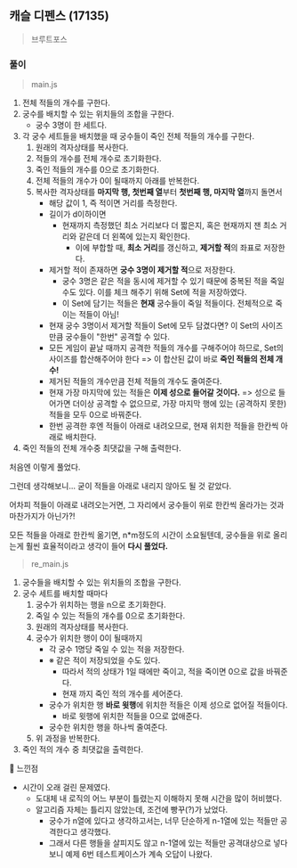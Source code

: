 ## 캐슬 디펜스 (17135)
> 브루트포스

### 풀이 
> main.js
1. 전체 적들의 개수를 구한다.
2. 궁수를 배치할 수 있는 위치들의 조합을 구한다. 
   - 궁수 3명이 한 세트다. 
3. 각 궁수 세트들을 배치했을 때 궁수들이 죽인 전체 적들의 개수를 구한다. 
   1. 원래의 격자상태를 복사한다. 
   2. 적들의 개수를 전체 개수로 초기화한다.
   3. 죽인 적들의 개수를 0으로 초기화한다.
   4. 전체 적들의 개수가 0이 될때까지 아래를 반복한다.
   5. 복사한 격자상태를 **마지막 행, 첫번째 열**부터 **첫번째 행, 마지막 열**까지 돌면서
      - 해당 값이 1, 즉 적이면 거리를 측정한다. 
      - 길이가 d이하이면 
        - 현재까지 측정했던 최소 거리보다 더 짧은지, 혹은 현재까지 잰 최소 거리와 같은데 더 왼쪽에 있는지 확인한다. 
          - 이에 부합할 때, **최소 거리**를 갱신하고, **제거할 적**의 좌표로 저장한다. 
      - 제거할 적이 존재하면 **궁수 3명이 제거할 적**으로 저장한다. 
        - 궁수 3명은 같은 적을 동시에 제거할 수 있기 때문에 중복된 적을 죽일 수도 있다. 이를 체크 해주기 위해 Set에 적을 저장하였다.
        - 이 Set에 담기는 적들은 **현재** 궁수들이 죽일 적들이다. 전체적으로 죽이는 적들이 아님!
      - 현재 궁수 3명이서 제거할 적들이 Set에 모두 담겼다면? 이 Set의 사이즈만큼 궁수들이 "한번" 공격할 수 있다. 
      - 모든 게임이 끝날 때까지 공격한 적들의 개수를 구해주어야 하므로, Set의 사이즈를 합산해주어야 한다 => 이 합산된 값이 바로 **죽인 적들의 전체 개수!** 
      - 제거된 적들의 개수만큼 전체 적들의 개수도 줄여준다.
      - 현재 가장 마지막에 있는 적들은 **이제 성으로 들어갈 것이다.** => 성으로 들어가면 더이상 공격할 수 없으므로, 가장 마지막 행에 있는 (공격하지 못한) 적들을 모두 0으로 바꿔준다. 
      - 한번 공격한 후엔 적들이 아래로 내려오므로, 현재 위치한 적들을 한칸씩 아래로 배치한다. 
4. 죽인 적들의 전체 개수중 최댓값을 구해 출력한다. 

처음엔 이렇게 풀었다.

그런데 생각해보니... 굳이 적들을 아래로 내리지 않아도 될 것 같았다. 

어차피 적들이 아래로 내려오는거면, 그 자리에서 궁수들이 위로 한칸씩 올라가는 것과 마찬가지가 아닌가?!

모든 적들을 아래로 한칸씩 옮기면, n*m정도의 시간이 소요될텐데, 궁수들을 위로 올리는게 훨씬 효율적이라고 생각이 들어 **다시 풀었다.**

> re_main.js
1. 궁수들을 배치할 수 있는 위치들의 조합을 구한다. 
2. 궁수 세트를 배치할 때마다
   1. 궁수가 위치하는 행을 n으로 초기화한다.
   2. 죽일 수 있는 적들의 개수를 0으로 초기화한다.
   3. 원래의 격자상태를 복사한다. 
   4. 궁수가 위치한 행이 0이 될때까지 
      - 각 궁수 1명당 죽일 수 있는 적을 저장한다. 
      - ※ 같은 적이 저장되었을 수도 있다. 
        - 따라서 적의 상태가 1일 때에만 죽이고, 적을 죽이면 0으로 값을 바꿔준다.
        - 현재 까지 죽인 적의 개수를 세어준다.  
      - 궁수가 위치한 행 **바로 윗행**에 위치한 적들은 이제 성으로 없어질 적들이다. 
        - 바로 윗행에 위치한 적들을 0으로 없애준다. 
      - 궁수한 위치한 행을 하나씩 줄여준다. 
   5. 위 과정을 반복한다. 
3. 죽인 적의 개수 중 최댓값을 출력한다.   

📌 느낀점
- 시간이 오래 걸린 문제였다. 
  - 도대체 내 로직의 어느 부분이 틀렸는지 이해하지 못해 시간을 많이 허비했다.
  - 알고리즘 자체는 틀리지 않았는데, 조건에 빵꾸(?)가 났었다.
    - 궁수가 n열에 있다고 생각하고서는, 너무 단순하게 n-1열에 있는 적들만 공격한다고 생각했다.
    - 그래서 다른 행들을 살피지도 않고 n-1열에 있는 적들만 공격대상으로 넣다보니 예제 6번 테스트케이스가 계속 오답이 나왔다. 

   